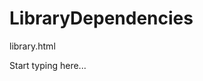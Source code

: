 # LibraryDependencies

<title instance="hi">라이브러리 디펜던시</title>
<web-file-name>library.html</web-file-name>

Start typing here...